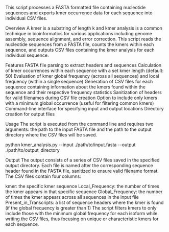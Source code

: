 This script processes a FASTA formatted file containing nucleotide sequences and exports kmer occurrence data for each sequence into individual CSV files.

Overview
A kmer is a substring of length k and kmer analysis is a common technique in bioinformatics for various applications including genome assembly, sequence alignment, and error correction. This script reads the nucleotide sequences from a FASTA file, counts the kmers within each sequence, and outputs CSV files containing the kmer analysis for each individual sequence.

Features
FASTA file parsing to extract headers and sequences
Calculation of kmer occurrences within each sequence with a set kmer length (default: 50)
Evaluation of kmer global frequency (across all sequences) and local frequency (within a single sequence)
Generation of CSV files for each sequence containing information about the kmers found within the sequence and their respective frequency statistics
Sanitization of headers for valid filenames during CSV file creation
Option to include only kmers with a minimum global occurrence (useful for filtering common kmers)
Command-line interface for specifying input and output locations
Directory creation for output files

Usage
The script is executed from the command line and requires two arguments: the path to the input FASTA file and the path to the output directory where the CSV files will be saved.

python kmer_analysis.py --input ./path/to/input.fasta --output ./path/to/output_directory

Output
The output consists of a series of CSV files saved in the specified output directory. Each file is named after the corresponding sequence header found in the FASTA file, sanitized to ensure valid filename format. The CSV files contain four columns:

kmer: the specific kmer sequence
Local_Frequency: the number of times the kmer appears in that specific sequence
Global_Frequency: the number of times the kmer appears across all sequences in the input file
Present_in_Transcripts: a list of sequence headers where the kmer is found (if the global frequency is greater than 1)
The script filters kmers to only include those with the minimum global frequency for each isoform while writing the CSV files, thus focusing on unique or characteristic kmers for each sequence.
